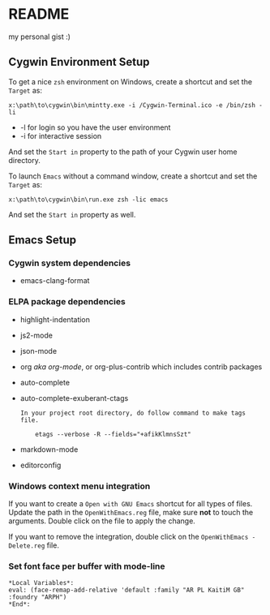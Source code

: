# README #

my personal gist :)

## Cygwin Environment Setup

To get a nice `zsh` environment on Windows, create a shortcut and set the `Target` as:

    x:\path\to\cygwin\bin\mintty.exe -i /Cygwin-Terminal.ico -e /bin/zsh -li
    
- -l for login so you have the user environment
- -i for interactive session

And set the `Start in` property to the path of your Cygwin user home directory.

To launch `Emacs` without a command window, create a shortcut and set the `Target` as:

    x:\path\to\cygwin\bin\run.exe zsh -lic emacs

And set the `Start in` property as well.

## Emacs Setup

### Cygwin system dependencies

  - emacs-clang-format

### ELPA package dependencies

  - highlight-indentation
  - js2-mode
  - json-mode
  - org *aka org-mode*, or org-plus-contrib which includes contrib packages
  - auto-complete
  - auto-complete-exuberant-ctags

        In your project root directory, do follow command to make tags file.

            etags --verbose -R --fields="+afikKlmnsSzt"

  - markdown-mode
  - editorconfig

### Windows context menu integration

If you want to create a `Open with GNU Emacs` shortcut for all types
of files. Update the path in the `OpenWithEmacs.reg` file, make sure
**not** to touch the arguments. Double click on the file to apply the
change.

If you want to remove the integration, double click on the
`OpenWithEmacs - Delete.reg` file.

### Set font face per buffer with mode-line

    *Local Variables*:
    eval: (face-remap-add-relative 'default :family "AR PL KaitiM GB" :foundry "ARPH")
    *End*:
